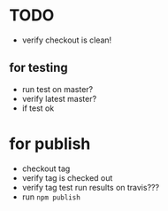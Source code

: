 # TODO

- verify checkout is clean!

## for testing
- run test on master?
- verify latest master?
- if test ok

# for publish
- checkout tag
- verify tag is checked out
- verify tag test run results on travis???
- run `npm publish`

